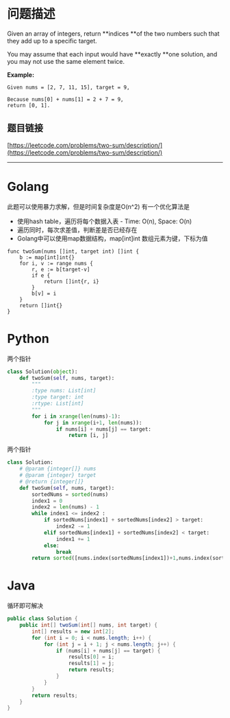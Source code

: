 # 问题描述

Given an array of integers, return **indices **of the two numbers such that they add up to a specific target.

You may assume that each input would have **exactly **one solution, and you may not use the same element twice.

**Example:**

```
Given nums = [2, 7, 11, 15], target = 9,

Because nums[0] + nums[1] = 2 + 7 = 9,
return [0, 1].
```

## 题目链接

[https://leetcode.com/problems/two-sum/description/](https://leetcode.com/problems/two-sum/description/)

---
# Golang
此题可以使用暴力求解，但是时间复杂度是O(n^2)
有一个优化算法是
- 使用hash table，遍历将每个数据入表 - Time: O(n), Space: O(n)
- 遍历同时，每次求差值，判断差是否已经存在
- Golang中可以使用map数据结构，map[int]int 数组元素为键，下标为值

```golang
func twoSum(nums []int, target int) []int {
	b := map[int]int{}
	for i, v := range nums {
		r, e := b[target-v]
		if e {
			return []int{r, i}
		}
		b[v] = i
	}
	return []int{}
}
```

# Python

两个指针

```python
class Solution(object):
    def twoSum(self, nums, target):
        """
        :type nums: List[int]
        :type target: int
        :rtype: List[int]
        """
        for i in xrange(len(nums)-1):
            for j in xrange(i+1, len(nums)):
                if nums[i] + nums[j] == target:
                    return [i, j]
```

两个指针

```python
class Solution:
    # @param {integer[]} nums
    # @param {integer} target
    # @return {integer[]}
    def twoSum(self, nums, target):
        sortedNums = sorted(nums)
        index1 = 0
        index2 = len(nums) - 1
        while index1 <= index2 :
            if sortedNums[index1] + sortedNums[index2] > target:
                index2 -= 1
            elif sortedNums[index1] + sortedNums[index2] < target:
                index1 += 1
            else:
                break
        return sorted([nums.index(sortedNums[index1])+1,nums.index(sortedNums[index2])+1])
```

# Java

循环即可解决

```java
public class Solution {
    public int[] twoSum(int[] nums, int target) {
        int[] results = new int[2];
        for (int i = 0; i < nums.length; i++) {
            for (int j = i + 1; j < nums.length; j++) {
                if (nums[i] + nums[j] == target) {
                    results[0] = i;
                    results[1] = j;
                    return results;
                }
            }
        }
        return results;
    }
}
```



